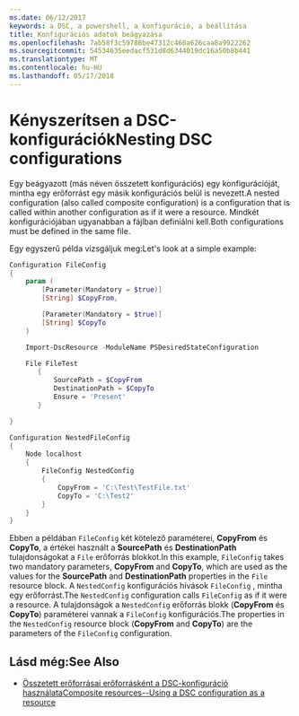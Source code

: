 ```yaml
---
ms.date: 06/12/2017
keywords: a DSC, a powershell, a konfiguráció, a beállítása
title: Konfigurációs adatok beágyazása
ms.openlocfilehash: 7ab58f3c59788be47312c460a626caa8a9922262
ms.sourcegitcommit: 54534635eedacf531d8d6344019dc16a50b8b441
ms.translationtype: MT
ms.contentlocale: hu-HU
ms.lasthandoff: 05/17/2018
---
```

# <a name="nesting-dsc-configurations"></a><span data-ttu-id="60911-103">Kényszerítsen a DSC-konfigurációk</span><span class="sxs-lookup"><span data-stu-id="60911-103">Nesting DSC configurations</span></span>

<span data-ttu-id="60911-104">Egy beágyazott (más néven összetett konfigurációs) egy konfigurációját, mintha egy erőforrást egy másik konfigurációs belül is nevezett.</span><span class="sxs-lookup"><span data-stu-id="60911-104">A nested configuration (also called composite configuration) is a configuration that is called within another configuration as if it were a resource.</span></span>
<span data-ttu-id="60911-105">Mindkét konfigurációjában ugyanabban a fájlban definiálni kell.</span><span class="sxs-lookup"><span data-stu-id="60911-105">Both configurations must be defined in the same file.</span></span>

<span data-ttu-id="60911-106">Egy egyszerű példa vizsgáljuk meg:</span><span class="sxs-lookup"><span data-stu-id="60911-106">Let's look at a simple example:</span></span>

```powershell
Configuration FileConfig
{
    param (
        [Parameter(Mandatory = $true)]
        [String] $CopyFrom,

        [Parameter(Mandatory = $true)]
        [String] $CopyTo
    )

    Import-DscResource -ModuleName PSDesiredStateConfiguration

    File FileTest
       {
           SourcePath = $CopyFrom
           DestinationPath = $CopyTo
           Ensure = 'Present'
       }

}

Configuration NestedFileConfig
{
    Node localhost
    {
        FileConfig NestedConfig
        {
            CopyFrom = 'C:\Test\TestFile.txt'
            CopyTo = 'C:\Test2'
        }
    }
}
```

<span data-ttu-id="60911-107">Ebben a példában `FileConfig` két kötelező paraméterei, **CopyFrom** és **CopyTo**, a értékei használt a **SourcePath** és  **DestinationPath** tulajdonságokat a `File` erőforrás blokkot.</span><span class="sxs-lookup"><span data-stu-id="60911-107">In this example, `FileConfig` takes two mandatory parameters,  **CopyFrom** and **CopyTo**, which are used as the values for the **SourcePath** and **DestinationPath** properties in the `File` resource block.</span></span>
<span data-ttu-id="60911-108">A `NestedConfig` konfigurációs hívások `FileConfig` , mintha egy erőforrást.</span><span class="sxs-lookup"><span data-stu-id="60911-108">The `NestedConfig` configuration calls `FileConfig` as if it were a resource.</span></span>
<span data-ttu-id="60911-109">A tulajdonságok a `NestedConfig` erőforrás blokk (**CopyFrom** és **CopyTo**) paraméterei vannak a `FileConfig` konfigurációs.</span><span class="sxs-lookup"><span data-stu-id="60911-109">The properties in the `NestedConfig` resource block (**CopyFrom** and **CopyTo**) are the parameters of the `FileConfig` configuration.</span></span>

## <a name="see-also"></a><span data-ttu-id="60911-110">Lásd még:</span><span class="sxs-lookup"><span data-stu-id="60911-110">See Also</span></span>

- [<span data-ttu-id="60911-111">Összetett erőforrásai erőforrásként a DSC-konfiguráció használata</span><span class="sxs-lookup"><span data-stu-id="60911-111">Composite resources--Using a DSC configuration as a resource</span></span>](authoringResourceComposite.md)